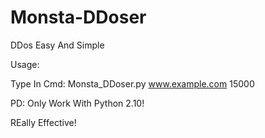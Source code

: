 # Monsta-DDoser
DDos Easy And Simple 

Usage:
 
  Type In Cmd: Monsta_DDoser.py www.example.com 15000

PD: Only Work With Python 2.10!

REally Effective!
